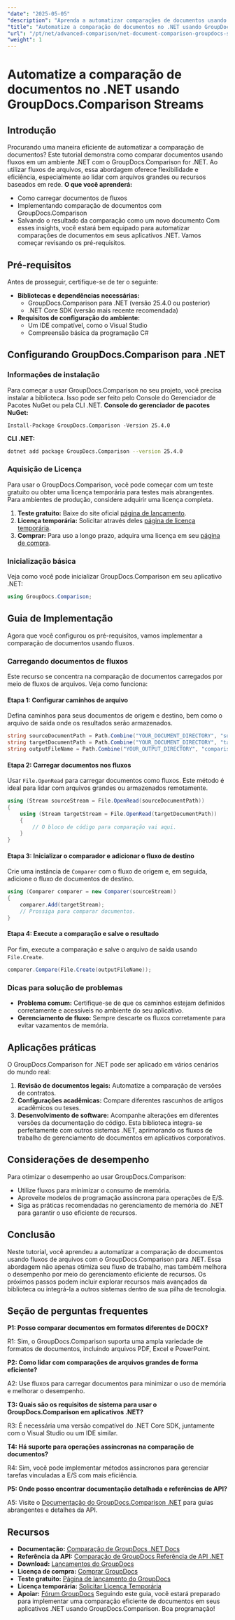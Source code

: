 ```yaml
---
"date": "2025-05-05"
"description": "Aprenda a automatizar comparações de documentos usando fluxos com o GroupDocs.Comparison para .NET. Aumente a eficiência e otimize os fluxos de trabalho."
"title": "Automatize a comparação de documentos no .NET usando GroupDocs.Comparison Streams"
"url": "/pt/net/advanced-comparison/net-document-comparison-groupdocs-streams/"
"weight": 1
---
```


# Automatize a comparação de documentos no .NET usando GroupDocs.Comparison Streams
## Introdução
Procurando uma maneira eficiente de automatizar a comparação de documentos? Este tutorial demonstra como comparar documentos usando fluxos em um ambiente .NET com o GroupDocs.Comparison for .NET. Ao utilizar fluxos de arquivos, essa abordagem oferece flexibilidade e eficiência, especialmente ao lidar com arquivos grandes ou recursos baseados em rede.
**O que você aprenderá:**
- Como carregar documentos de fluxos
- Implementando comparação de documentos com GroupDocs.Comparison
- Salvando o resultado da comparação como um novo documento
Com esses insights, você estará bem equipado para automatizar comparações de documentos em seus aplicativos .NET. Vamos começar revisando os pré-requisitos.
## Pré-requisitos
Antes de prosseguir, certifique-se de ter o seguinte:
- **Bibliotecas e dependências necessárias:**
  - GroupDocs.Comparison para .NET (versão 25.4.0 ou posterior)
  - .NET Core SDK (versão mais recente recomendada)
- **Requisitos de configuração do ambiente:**
  - Um IDE compatível, como o Visual Studio
  - Compreensão básica da programação C#
## Configurando GroupDocs.Comparison para .NET
### Informações de instalação
Para começar a usar GroupDocs.Comparison no seu projeto, você precisa instalar a biblioteca. Isso pode ser feito pelo Console do Gerenciador de Pacotes NuGet ou pela CLI .NET.
**Console do gerenciador de pacotes NuGet:**
```shell
Install-Package GroupDocs.Comparison -Version 25.4.0
```
**CLI .NET:**
```bash
dotnet add package GroupDocs.Comparison --version 25.4.0
```
### Aquisição de Licença
Para usar o GroupDocs.Comparison, você pode começar com um teste gratuito ou obter uma licença temporária para testes mais abrangentes. Para ambientes de produção, considere adquirir uma licença completa.
1. **Teste gratuito:** Baixe do site oficial [página de lançamento](https://releases.groupdocs.com/comparison/net/).
2. **Licença temporária:** Solicitar através deles [página de licença temporária](https://purchase.groupdocs.com/temporary-license/).
3. **Comprar:** Para uso a longo prazo, adquira uma licença em seu [página de compra](https://purchase.groupdocs.com/buy).
### Inicialização básica
Veja como você pode inicializar GroupDocs.Comparison em seu aplicativo .NET:
```csharp
using GroupDocs.Comparison;
```
## Guia de Implementação
Agora que você configurou os pré-requisitos, vamos implementar a comparação de documentos usando fluxos.
### Carregando documentos de fluxos
Este recurso se concentra na comparação de documentos carregados por meio de fluxos de arquivos. Veja como funciona:
#### Etapa 1: Configurar caminhos de arquivo
Defina caminhos para seus documentos de origem e destino, bem como o arquivo de saída onde os resultados serão armazenados.
```csharp
string sourceDocumentPath = Path.Combine("YOUR_DOCUMENT_DIRECTORY", "source_document.docx");
string targetDocumentPath = Path.Combine("YOUR_DOCUMENT_DIRECTORY", "target_document.docx");
string outputFileName = Path.Combine("YOUR_OUTPUT_DIRECTORY", "comparison_result.docx");
```
#### Etapa 2: Carregar documentos nos fluxos
Usar `File.OpenRead` para carregar documentos como fluxos. Este método é ideal para lidar com arquivos grandes ou armazenados remotamente.
```csharp
using (Stream sourceStream = File.OpenRead(sourceDocumentPath))
{
    using (Stream targetStream = File.OpenRead(targetDocumentPath))
    {
        // O bloco de código para comparação vai aqui.
    }
}
```
#### Etapa 3: Inicializar o comparador e adicionar o fluxo de destino
Crie uma instância de `Comparer` com o fluxo de origem e, em seguida, adicione o fluxo de documentos de destino.
```csharp
using (Comparer comparer = new Comparer(sourceStream)) 
{
    comparer.Add(targetStream);
    // Prossiga para comparar documentos.
}
```
#### Etapa 4: Execute a comparação e salve o resultado
Por fim, execute a comparação e salve o arquivo de saída usando `File.Create`.
```csharp
comparer.Compare(File.Create(outputFileName));
```
### Dicas para solução de problemas
- **Problema comum:** Certifique-se de que os caminhos estejam definidos corretamente e acessíveis no ambiente do seu aplicativo.
- **Gerenciamento de fluxo:** Sempre descarte os fluxos corretamente para evitar vazamentos de memória.
## Aplicações práticas
O GroupDocs.Comparison for .NET pode ser aplicado em vários cenários do mundo real:
1. **Revisão de documentos legais:** Automatize a comparação de versões de contratos.
2. **Configurações acadêmicas:** Compare diferentes rascunhos de artigos acadêmicos ou teses.
3. **Desenvolvimento de software:** Acompanhe alterações em diferentes versões da documentação do código.
Esta biblioteca integra-se perfeitamente com outros sistemas .NET, aprimorando os fluxos de trabalho de gerenciamento de documentos em aplicativos corporativos.
## Considerações de desempenho
Para otimizar o desempenho ao usar GroupDocs.Comparison:
- Utilize fluxos para minimizar o consumo de memória.
- Aproveite modelos de programação assíncrona para operações de E/S.
- Siga as práticas recomendadas no gerenciamento de memória do .NET para garantir o uso eficiente de recursos.
## Conclusão
Neste tutorial, você aprendeu a automatizar a comparação de documentos usando fluxos de arquivos com o GroupDocs.Comparison para .NET. Essa abordagem não apenas otimiza seu fluxo de trabalho, mas também melhora o desempenho por meio do gerenciamento eficiente de recursos.
Os próximos passos podem incluir explorar recursos mais avançados da biblioteca ou integrá-la a outros sistemas dentro de sua pilha de tecnologia.

## Seção de perguntas frequentes

**P1: Posso comparar documentos em formatos diferentes de DOCX?**

R1: Sim, o GroupDocs.Comparison suporta uma ampla variedade de formatos de documentos, incluindo arquivos PDF, Excel e PowerPoint.

**P2: Como lidar com comparações de arquivos grandes de forma eficiente?**

A2: Use fluxos para carregar documentos para minimizar o uso de memória e melhorar o desempenho.

**T3: Quais são os requisitos de sistema para usar o GroupDocs.Comparison em aplicativos .NET?**

R3: É necessária uma versão compatível do .NET Core SDK, juntamente com o Visual Studio ou um IDE similar.

**T4: Há suporte para operações assíncronas na comparação de documentos?**

R4: Sim, você pode implementar métodos assíncronos para gerenciar tarefas vinculadas a E/S com mais eficiência.

**P5: Onde posso encontrar documentação detalhada e referências de API?**

A5: Visite o [Documentação do GroupDocs.Comparison .NET](https://docs.groupdocs.com/comparison/net/) para guias abrangentes e detalhes da API.

## Recursos
- **Documentação:** [Comparação de GroupDocs .NET Docs](https://docs.groupdocs.com/comparison/net/)
- **Referência da API:** [Comparação de GroupDocs Referência de API .NET](https://reference.groupdocs.com/comparison/net/)
- **Download:** [Lançamentos do GroupDocs](https://releases.groupdocs.com/comparison/net/)
- **Licença de compra:** [Comprar GroupDocs](https://purchase.groupdocs.com/buy)
- **Teste gratuito:** [Página de lançamento do GroupDocs](https://releases.groupdocs.com/comparison/net/)
- **Licença temporária:** [Solicitar Licença Temporária](https://purchase.groupdocs.com/temporary-license/)
- **Apoiar:** [Fórum GroupDocs](https://forum.groupdocs.com/c/comparison/)
Seguindo este guia, você estará preparado para implementar uma comparação eficiente de documentos em seus aplicativos .NET usando GroupDocs.Comparison. Boa programação!
